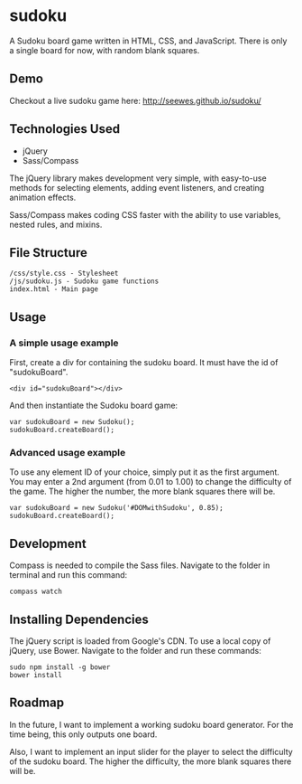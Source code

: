 # sudoku

A Sudoku board game written in HTML, CSS, and JavaScript. There is only a single board for now, with random blank squares.

## Demo

Checkout a live sudoku game here: http://seewes.github.io/sudoku/

## Technologies Used

+ jQuery
+ Sass/Compass

The jQuery library makes development very simple, with easy-to-use methods for selecting elements, adding event listeners, and creating animation effects.

Sass/Compass makes coding CSS faster with the ability to use variables, nested rules, and mixins.

## File Structure

    /css/style.css - Stylesheet
    /js/sudoku.js - Sudoku game functions
    index.html - Main page

## Usage

### A simple usage example

First, create a div for containing the sudoku board. It must have the id of "sudokuBoard".

    <div id="sudokuBoard"></div>

And then instantiate the Sudoku board game:

    var sudokuBoard = new Sudoku();
    sudokuBoard.createBoard();

### Advanced usage example

To use any element ID of your choice, simply put it as the first argument. You may enter a 2nd argument (from 0.01 to 1.00) to change the difficulty of the game. The higher the number, the more blank squares there will be.

    var sudokuBoard = new Sudoku('#DOMwithSudoku', 0.85);
    sudokuBoard.createBoard();

## Development

Compass is needed to compile the Sass files. Navigate to the folder in terminal and run this command:

    compass watch

## Installing Dependencies

The jQuery script is loaded from Google's CDN. To use a local copy of jQuery, use Bower. Navigate to the folder and run these commands:

    sudo npm install -g bower
    bower install

## Roadmap

In the future, I want to implement a working sudoku board generator. For the time being, this only outputs one board.

Also, I want to implement an input slider for the player to select the difficulty of the sudoku board. The higher the difficulty, the more blank squares there will be.
